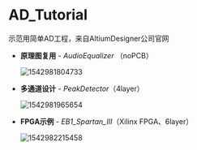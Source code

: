 # AD_Tutorial
示范用简单AD工程，来自AltiumDesigner公司官网

- **原理图复用** - *AudioEqualizer* （noPCB）

  ![1542981804733](C:\Users\13567\Documents\workshop\HW\pcbdesign\mine\AD_Tutorial\README.assets\1542981804733.png)

- **多通道设计** - *PeakDetector*（4layer）

  ![1542981965654](C:\Users\13567\Documents\workshop\HW\pcbdesign\mine\AD_Tutorial\README.assets\1542981965654.png)

- **FPGA示例** - *EB1_Spartan_III*（Xilinx FPGA、6layer）

  ![1542982215458](C:\Users\13567\Documents\workshop\HW\pcbdesign\mine\AD_Tutorial\README.assets\1542982215458.png)